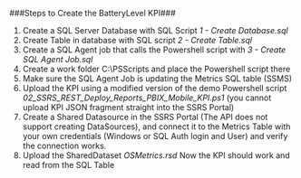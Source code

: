 ###Steps to Create the BatteryLevel KPI###

1) Create a SQL Server Database with SQL Script *1 - Create Database.sql*
2) Create Table in database with SQL script *2 - Create Table.sql*
3) Create a SQL Agent job that calls the Powershell script with *3 - Create SQL Agent Job.sql*
4) Create a work folder C:\PSScripts and place the Powershell script there
5) Make sure the SQL Agent Job is updating the Metrics SQL table (SSMS)
6) Upload the KPI using a modified version of the demo Powershell script *02_SSRS_REST_Deploy_Reports_PBIX_Mobile_KPI.ps1*
(you cannot upload KPI JSON fragment straight into the SSRS Portal)
7) Create a Shared Datasource in the SSRS Portal (The API does not support creating DataSources), and connect it to 
the Metrics Table with your own credentials (Windows or SQL Auth login and User) and verify the connection works.
8) Upload the SharedDataset *OSMetrics.rsd*
Now the KPI should work and read from the SQL Table
